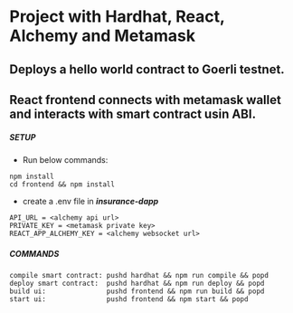 # Project with Hardhat, React, Alchemy and Metamask

## Deploys a hello world contract to Goerli testnet. 
## React frontend connects with metamask wallet and interacts with smart contract usin ABI.

##### **SETUP**

* Run below commands:
```
npm install
cd frontend && npm install
```
* create a .env file in ***insurance-dapp***
```
API_URL = <alchemy api url>
PRIVATE_KEY = <metamask private key>
REACT_APP_ALCHEMY_KEY = <alchemy websocket url>
```

##### **COMMANDS**
```
compile smart contract: pushd hardhat && npm run compile && popd
deploy smart contract:  pushd hardhat && npm run deploy && popd
build ui:               pushd frontend && npm run build && popd
start ui:               pushd frontend && npm start && popd
```